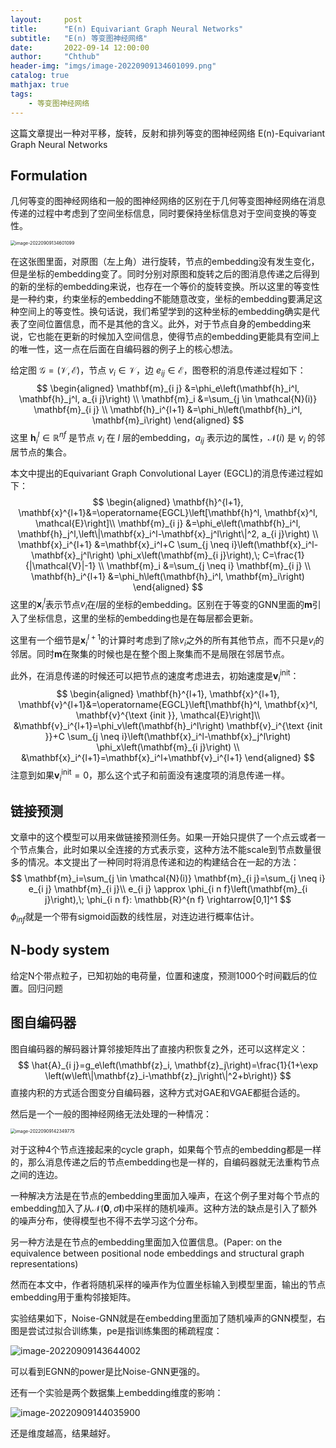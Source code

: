 ```yaml
---
layout:     post
title:      "E(n) Equivariant Graph Neural Networks"
subtitle:   "E(n) 等变图神经网络"
date:       2022-09-14 12:00:00
author:     "Chthub"
header-img: "imgs/image-20220909134601099.png"
catalog: true
mathjax: true
tags:
    - 等变图神经网络
---
```


这篇文章提出一种对平移，旋转，反射和排列等变的图神经网络 E(n)-Equivariant Graph Neural Networks

## Formulation

几何等变的图神经网络和一般的图神经网络的区别在于几何等变图神经网络在消息传递的过程中考虑到了空间坐标信息，同时要保持坐标信息对于空间变换的等变性。

<img src="https://raw.githubusercontent.com/chthub/everydaypaper/main/imgs/image-20220909134601099.png" alt="image-20220909134601099" style="zoom: 50%;" />

在这张图里面，对原图（左上角）进行旋转，节点的embedding没有发生变化，但是坐标的embedding变了。同时分别对原图和旋转之后的图消息传递之后得到的新的坐标的embedding来说，也存在一个等价的旋转变换。所以这里的等变性是一种约束，约束坐标的embedding不能随意改变，坐标的embedding要满足这种空间上的等变性。换句话说，我们希望学到的这种坐标的embedding确实是代表了空间位置信息，而不是其他的含义。此外，对于节点自身的embedding来说，它也能在更新的时候加入空间信息，使得节点的embedding更能具有空间上的唯一性，这一点在后面在自编码器的例子上的核心想法。

给定图 $\mathcal{G}=(\mathcal{V}, \mathcal{E})$，节点 $v_i \in \mathcal{V}$，边 $e_{i j} \in \mathcal{E}$，图卷积的消息传递过程如下：
$$
\begin{aligned}
\mathbf{m}_{i j} &=\phi_e\left(\mathbf{h}_i^l, \mathbf{h}_j^l, a_{i j}\right) \\
\mathbf{m}_i &=\sum_{j \in \mathcal{N}(i)} \mathbf{m}_{i j} \\
\mathbf{h}_i^{l+1} &=\phi_h\left(\mathbf{h}_i^l, \mathbf{m}_i\right)
\end{aligned}
$$
这里 $\mathbf{h}_i^l \in \mathbb{R}^{nf}$ 是节点 $v_i$ 在 $l$ 层的embedding，$a_{i j}$ 表示边的属性，$\mathcal{N}(i)$ 是 $v_i$ 的邻居节点的集合。

本文中提出的Equivariant Graph Convolutional Layer (EGCL)的消息传递过程如下：
$$
\begin{aligned}
\mathbf{h}^{l+1}, \mathbf{x}^{l+1}&=\operatorname{EGCL}\left[\mathbf{h}^l, \mathbf{x}^l, \mathcal{E}\right]\\
\mathbf{m}_{i j} &=\phi_e\left(\mathbf{h}_i^l, \mathbf{h}_j^l,\left\|\mathbf{x}_i^l-\mathbf{x}_j^l\right\|^2, a_{i j}\right) \\
\mathbf{x}_i^{l+1} &=\mathbf{x}_i^l+C \sum_{j \neq i}\left(\mathbf{x}_i^l-\mathbf{x}_j^l\right) \phi_x\left(\mathbf{m}_{i j}\right),\; C=\frac{1}{|\mathcal{V}|-1} \\
\mathbf{m}_i &=\sum_{j \neq i} \mathbf{m}_{i j} \\
\mathbf{h}_i^{l+1} &=\phi_h\left(\mathbf{h}_i^l, \mathbf{m}_i\right)
\end{aligned}
$$
这里的$\mathbf{x}_i^l$表示节点$v_i$在$l$层的坐标的embedding。区别在于等变的GNN里面的$\mathbf{m}$引入了坐标信息，这里的坐标的embedding也是在每层都会更新。

这里有一个细节是$\mathbf{x}_i^{l+1}$的计算时考虑到了除$v_i$之外的所有其他节点，而不只是$v_i$的邻居。同时$\mathbf{m}$在聚集的时候也是在整个图上聚集而不是局限在邻居节点。

此外，在消息传递的时候还可以把节点的速度考虑进去，初始速度是$\mathbf{v}_i^{\text{init}}$：
$$
\begin{aligned}
\mathbf{h}^{l+1}, \mathbf{x}^{l+1}, \mathbf{v}^{l+1}&=\operatorname{EGCL}\left[\mathbf{h}^l, \mathbf{x}^l, \mathbf{v}^{\text {init }}, \mathcal{E}\right]\\
&\mathbf{v}_i^{l+1}=\phi_v\left(\mathbf{h}_i^l\right) \mathbf{v}_i^{\text {init }}+C \sum_{j \neq i}\left(\mathbf{x}_i^l-\mathbf{x}_j^l\right) \phi_x\left(\mathbf{m}_{i j}\right) \\
&\mathbf{x}_i^{l+1}=\mathbf{x}_i^l+\mathbf{v}_i^{l+1}
\end{aligned}
$$
注意到如果$\mathbf{v}_i^{\text{init}}=0$，那么这个式子和前面没有速度项的消息传递一样。

## 链接预测

文章中的这个模型可以用来做链接预测任务。如果一开始只提供了一个点云或者一个节点集合，此时如果以全连接的方式表示变，这种方法不能scale到节点数量很多的情况。本文提出了一种同时将消息传递和边的构建结合在一起的方法：
$$
\mathbf{m}_i=\sum_{j \in \mathcal{N}(i)} \mathbf{m}_{i j}=\sum_{j \neq i} e_{i j} \mathbf{m}_{i j}\\
e_{i j} \approx \phi_{i n f}\left(\mathbf{m}_{i j}\right),\; \phi_{i n f}: \mathbb{R}^{n f} \rightarrow[0,1]^1
$$
$\phi_{i n f}$就是一个带有sigmoid函数的线性层，对连边进行概率估计。

## N-body system

给定N个带点粒子，已知初始的电荷量，位置和速度，预测1000个时间戳后的位置。回归问题

## 图自编码器

图自编码器的解码器计算邻接矩阵出了直接内积恢复之外，还可以这样定义：
$$
\hat{A}_{i j}=g_e\left(\mathbf{z}_i, \mathbf{z}_j\right)=\frac{1}{1+\exp \left(w\left\|\mathbf{z}_i-\mathbf{z}_j\right\|^2+b\right)}
$$
直接内积的方式适合图变分自编码器，这种方式对GAE和VGAE都挺合适的。

然后是一个一般的图神经网络无法处理的一种情况：

<img src="https://raw.githubusercontent.com/chthub/everydaypaper/main/imgs/image-20220909142349775.png" alt="image-20220909142349775" style="zoom:50%;" />

对于这种4个节点连接起来的cycle graph，如果每个节点的embedding都是一样的，那么消息传递之后的节点embedding也是一样的，自编码器就无法重构节点之间的连边。

一种解决方法是在节点的embedding里面加入噪声，在这个例子里对每个节点的embedding加入了从$\mathcal{N}(\mathbf{0}, \sigma \mathbf{I})$中采样的随机噪声。这种方法的缺点是引入了额外的噪声分布，使得模型也不得不去学习这个分布。

另一种方法是在节点的embedding里面加入位置信息。(Paper: on the equivalence between positional node embeddings and structural graph representations)

然而在本文中，作者将随机采样的噪声作为位置坐标输入到模型里面，输出的节点embedding用于重构邻接矩阵。

实验结果如下，Noise-GNN就是在embedding里面加了随机噪声的GNN模型，右图是尝试过拟合训练集，pe是指训练集图的稀疏程度：

![image-20220909143644002](https://raw.githubusercontent.com/chthub/everydaypaper/main/imgs/image-20220909143644002.png)

可以看到EGNN的power是比Noise-GNN更强的。

还有一个实验是两个数据集上embedding维度的影响：

![image-20220909144035900](https://raw.githubusercontent.com/chthub/everydaypaper/main/imgs/image-20220909144035900.png)

还是维度越高，结果越好。